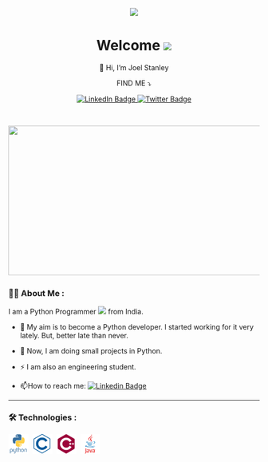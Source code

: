 <p align="center">
<div id="header" align="center">
  <img src="https://media.giphy.com/media/RN8FdaB6T1bkkI5n4I/giphy.gif" width="100"/>
  <h1>
  Welcome
  <img src="https://media.giphy.com/media/hvRJCLFzcasrR4ia7z/giphy.gif" width="30px"/>
  </h1>
</div>


<p align="center">
👋 Hi, I’m Joel Stanley


<p align='center'>
FIND ME ⤵
</p>  

<div id="badges">
<p align="center">
  <a href="https://www.linkedin.com/in/joel-varghese-stanley/">
    <img src="https://img.shields.io/badge/LinkedIn-blue?style=for-the-badge&logo=linkedin&logoColor=white" alt="LinkedIn Badge"/>
  </a>
  <a href="https://twitter.com/IamJoelStan">
    <img src="https://img.shields.io/badge/Twitter-blue?style=for-the-badge&logo=twitter&logoColor=white" alt="Twitter Badge"/>
  </a>
</p>
</div>

<p align="center">
<img src="https://komarev.com/ghpvc/?username=JoelVstan&style=flat-square&color=blue" alt=""/>
</p>

<div align="center">
  <img src="https://media.giphy.com/media/dWesBcTLavkZuG35MI/giphy.gif" width="600" height="300"/>
</div>

### :man_technologist: About Me :
I am a Python Programmer <img src="https://media.giphy.com/media/WUlplcMpOCEmTGBtBW/giphy.gif" width="30"> from India.

- :telescope: My aim is to become a Python developer. I started working for it very lately. But, better late than never.

- :seedling: Now, I am doing small projects in Python.

- :zap: I am also an engineering student.


- :mailbox:How to reach me: [![Linkedin Badge](https://img.shields.io/badge/LinkedIn-blue?style=flat&logo=Linkedin&logoColor=white)](https://www.linkedin.com/in/joel-varghese-stanley/)


---

### :hammer_and_wrench: Technologies :

<div>
  <img src="https://github.com/devicons/devicon/blob/master/icons/python/python-original-wordmark.svg" title="Java" alt="Java" width="40" height="40"/>&nbsp;
  <img src="https://github.com/devicons/devicon/blob/master/icons/c/c-line.svg" title="Java" alt="Java" width="40" height="40"/>&nbsp;
  <img src="https://github.com/devicons/devicon/blob/master/icons/cplusplus/cplusplus-plain.svg" title="Java" alt="Java" width="40" height="40"/>&nbsp;
  <img src="https://github.com/devicons/devicon/blob/master/icons/java/java-original-wordmark.svg" title="Java" alt="Java" width="40" height="40"/>&nbsp;
</div> 




<!---
JoelVStan/JoelVStan is a ✨ special ✨ repository because its `README.md` (this file) appears on your GitHub profile.
You can click the Preview link to take a look at your changes.
--->
